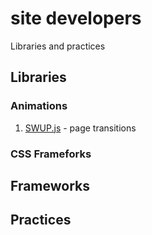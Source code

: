 # site developers
Libraries and practices 

## Libraries

### Animations
1. [SWUP.js](https://swup.js.org/getting-started) - page transitions


### CSS Frameforks

## Frameworks

## Practices 

